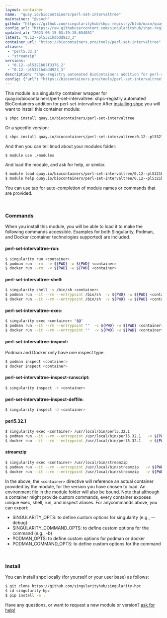 ```yaml
---
layout: container
name:  "quay.io/biocontainers/perl-set-intervaltree"
maintainer: "@vsoch"
github: "https://github.com/singularityhub/shpc-registry/blob/main/quay.io/biocontainers/perl-set-intervaltree/container.yaml"
config_url: "https://raw.githubusercontent.com/singularityhub/shpc-registry/main/quay.io/biocontainers/perl-set-intervaltree/container.yaml"
updated_at: "2023-06-15 03:19:18.654051"
latest: "0.12--pl5321hdbdd923_3"
container_url: "https://biocontainers.pro/tools/perl-set-intervaltree"
aliases:
 - "perl5.32.1"
 - "streamzip"
versions:
 - "0.12--pl5321h87f3376_2"
 - "0.12--pl5321hdbdd923_3"
description: "shpc-registry automated BioContainers addition for perl-set-intervaltree"
config: {"url": "https://biocontainers.pro/tools/perl-set-intervaltree", "maintainer": "@vsoch", "description": "shpc-registry automated BioContainers addition for perl-set-intervaltree", "latest": {"0.12--pl5321hdbdd923_3": "sha256:dad6100a5e20e246ed3049035febc7d39350070f42e3a54a2e6816c0a6c02111"}, "tags": {"0.12--pl5321h87f3376_2": "sha256:41c9272dbc20defd7a1137ccb901981174e7093bf5aabc07cc8c34d7f3c7f6d2", "0.12--pl5321hdbdd923_3": "sha256:dad6100a5e20e246ed3049035febc7d39350070f42e3a54a2e6816c0a6c02111"}, "docker": "quay.io/biocontainers/perl-set-intervaltree", "aliases": {"perl5.32.1": "/usr/local/bin/perl5.32.1", "streamzip": "/usr/local/bin/streamzip"}}
---
```


This module is a singularity container wrapper for quay.io/biocontainers/perl-set-intervaltree.
shpc-registry automated BioContainers addition for perl-set-intervaltree
After [installing shpc](#install) you will want to install this container module:


```bash
$ shpc install quay.io/biocontainers/perl-set-intervaltree
```

Or a specific version:

```bash
$ shpc install quay.io/biocontainers/perl-set-intervaltree:0.12--pl5321hdbdd923_3
```

And then you can tell lmod about your modules folder:

```bash
$ module use ./modules
```

And load the module, and ask for help, or similar.

```bash
$ module load quay.io/biocontainers/perl-set-intervaltree/0.12--pl5321hdbdd923_3
$ module help quay.io/biocontainers/perl-set-intervaltree/0.12--pl5321hdbdd923_3
```

You can use tab for auto-completion of module names or commands that are provided.

<br>

### Commands

When you install this module, you will be able to load it to make the following commands accessible.
Examples for both Singularity, Podman, and Docker (container technologies supported) are included.

#### perl-set-intervaltree-run:

```bash
$ singularity run <container>
$ podman run --rm  -v ${PWD} -w ${PWD} <container>
$ docker run --rm  -v ${PWD} -w ${PWD} <container>
```

#### perl-set-intervaltree-shell:

```bash
$ singularity shell -s /bin/sh <container>
$ podman run --it --rm --entrypoint /bin/sh  -v ${PWD} -w ${PWD} <container>
$ docker run --it --rm --entrypoint /bin/sh  -v ${PWD} -w ${PWD} <container>
```

#### perl-set-intervaltree-exec:

```bash
$ singularity exec <container> "$@"
$ podman run --it --rm --entrypoint ""  -v ${PWD} -w ${PWD} <container> "$@"
$ docker run --it --rm --entrypoint ""  -v ${PWD} -w ${PWD} <container> "$@"
```

#### perl-set-intervaltree-inspect:

Podman and Docker only have one inspect type.

```bash
$ podman inspect <container>
$ docker inspect <container>
```

#### perl-set-intervaltree-inspect-runscript:

```bash
$ singularity inspect -r <container>
```

#### perl-set-intervaltree-inspect-deffile:

```bash
$ singularity inspect -d <container>
```


#### perl5.32.1

```bash
$ singularity exec <container> /usr/local/bin/perl5.32.1
$ podman run --it --rm --entrypoint /usr/local/bin/perl5.32.1   -v ${PWD} -w ${PWD} <container> -c " $@"
$ docker run --it --rm --entrypoint /usr/local/bin/perl5.32.1   -v ${PWD} -w ${PWD} <container> -c " $@"
```


#### streamzip

```bash
$ singularity exec <container> /usr/local/bin/streamzip
$ podman run --it --rm --entrypoint /usr/local/bin/streamzip   -v ${PWD} -w ${PWD} <container> -c " $@"
$ docker run --it --rm --entrypoint /usr/local/bin/streamzip   -v ${PWD} -w ${PWD} <container> -c " $@"
```



In the above, the `<container>` directive will reference an actual container provided
by the module, for the version you have chosen to load. An environment file in the
module folder will also be bound. Note that although a container
might provide custom commands, every container exposes unique exec, shell, run, and
inspect aliases. For anycommands above, you can export:

 - SINGULARITY_OPTS: to define custom options for singularity (e.g., --debug)
 - SINGULARITY_COMMAND_OPTS: to define custom options for the command (e.g., -b)
 - PODMAN_OPTS: to define custom options for podman or docker
 - PODMAN_COMMAND_OPTS: to define custom options for the command

<br>

### Install

You can install shpc locally (for yourself or your user base) as follows:

```bash
$ git clone https://github.com/singularityhub/singularity-hpc
$ cd singularity-hpc
$ pip install -e .
```

Have any questions, or want to request a new module or version? [ask for help!](https://github.com/singularityhub/singularity-hpc/issues)